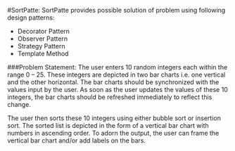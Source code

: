 #SortPatte:
SortPatte provides possible solution of problem using following design patterns:
- Decorator Pattern
- Observer Pattern
- Strategy Pattern
- Template Method

###Problem Statement:
The user enters 10 random integers each within the range 0 – 25. These integers are depicted in two bar charts i.e. one vertical and the other horizontal. The bar charts should be synchronized with the values input by the user. As soon as the user updates the values of these 10 integers, the bar charts should be refreshed immediately to reflect this change.

The user then sorts these 10 integers using either bubble sort or insertion sort. The sorted list is depicted in the form of a vertical bar chart with numbers in ascending order. To adorn the output, the user can frame the vertical bar chart and/or add labels on the bars.
